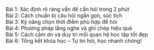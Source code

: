 Bài 1: Xác định rõ ràng vấn đề cần hỏi trong 2 phút  
Bài 2: Cách chuẩn bị câu hỏi ngắn gọn, súc tích  
Bài 3: Kỹ năng chọn thời điểm phù hợp để hỏi  
Bài 4: Phương pháp lắng nghe và ghi chép hiệu quả  
Bài 5: Cách cảm ơn và duy trì mối quan hệ học tập tốt đẹp  
Bài 6: Tổng kết khóa học – Tự tin hỏi, học nhanh chóng!